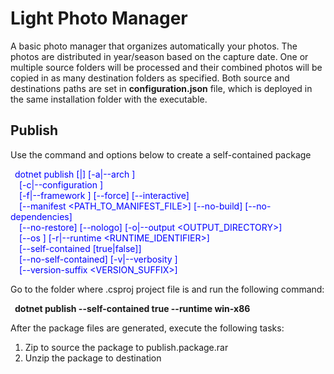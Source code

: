# Light Photo Manager
A basic photo manager that organizes automatically your photos. The photos are distributed in year/season based on the capture date. One or multiple source folders will be processed and their combined photos will be copied in as many destination folders as specified. Both source and destinations paths are set in **configuration.json** file, which is deployed in the same installation folder with the executable. 

## Publish
Use the command and options below to create a self-contained package <br/>

<span style="color:blue">&ensp;dotnet publish [<PROJECT>|<SOLUTION>] [-a|--arch <ARCHITECTURE>] </span><br/>
<span style="color:blue">&ensp;&ensp;[-c|--configuration <CONFIGURATION>] </span><br/>
<span style="color:blue">&ensp;&ensp;[-f|--framework <FRAMEWORK>] [--force] [--interactive] </span><br/>
<span style="color:blue">&ensp;&ensp;[--manifest <PATH_TO_MANIFEST_FILE>] [--no-build] [--no-dependencies] </span><br/>
<span style="color:blue">&ensp;&ensp;[--no-restore] [--nologo] [-o|--output <OUTPUT_DIRECTORY>] </span><br/>
<span style="color:blue">&ensp;&ensp;[--os <OS>] [-r|--runtime <RUNTIME_IDENTIFIER>] </span><br/>
<span style="color:blue">&ensp;&ensp;[--self-contained [true|false]] </span><br/>
<span style="color:blue">&ensp;&ensp;[--no-self-contained] [-v|--verbosity <LEVEL>] </span><br/>
<span style="color:blue">&ensp;&ensp;[--version-suffix <VERSION_SUFFIX>] </span><br/>

Go to the folder where .csproj project file is and run the following command: <br/>

&ensp;**dotnet publish --self-contained true --runtime win-x86** <br/>

After the package files are generated, execute the following tasks:

1) Zip to source the package to publish.package.rar<br/>
2) Unzip the package to destination 




